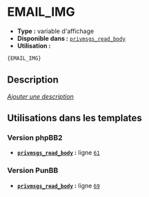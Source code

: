 # EMAIL_IMG
* __Type :__ variable d'affichage
* __Disponible dans :__ [`privmsgs_read_body`](../tpl/var/privmsgs_read_body.md#readme)
* __Utilisation :__

```html
{EMAIL_IMG}
```

## Description
[*Ajouter une description*](https://fa-tvars.appspot.com/var/EMAIL_IMG)

## Utilisations dans les templates

### Version phpBB2
* __[`privmsgs_read_body`](../tpl/var/privmsgs_read_body.md#readme) :__ ligne [`61`](../tpl/src/subsilver/privmsgs_read_body.tpl#L61)

### Version PunBB
* __[`privmsgs_read_body`](../tpl/var/privmsgs_read_body.md#readme) :__ ligne [`69`](../tpl/src/punbb/privmsgs_read_body.tpl#L69)